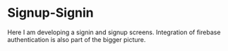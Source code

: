 # Signup-Signin
Here I am developing a signin and signup screens. Integration of firebase authentication is also part of the bigger picture.
